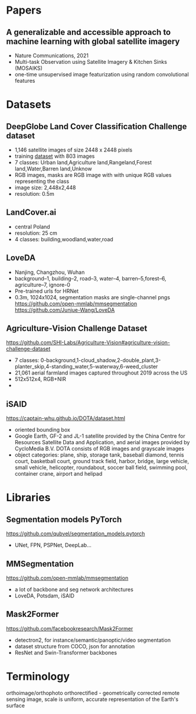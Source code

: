 # Papers
## A generalizable and accessible approach to machine learning with global satellite imagery
- Nature Communications, 2021
- Multi-task Observation using Satellite Imagery & Kitchen Sinks (MOSAIKS)
- one-time unsupervised image featurization using random convolutional features

# Datasets
## DeepGlobe Land Cover Classification Challenge dataset
- 1,146 satellite images of size 2448 x 2448 pixels
- training [dataset](https://www.kaggle.com/datasets/geoap96/deepglobe2018-landcover-segmentation-traindataset) with 803 images 
- 7 classes: Urban land,Agriculture land,Rangeland,Forest land,Water,Barren land,Unknow
- RGB images, masks are RGB image with with unique RGB values representing the class
- image size: 2,448x2,448
- resolution: 0.5m

## LandCover.ai
- central Poland
- resolution: 25 cm
- 4 classes: building,woodland,water,road

## LoveDA
- Nanjing, Changzhou, Wuhan
- background–1, building–2, road–3, water–4, barren–5,forest–6, agriculture–7, ignore-0
- Pre-trained urls for HRNet
- 0.3m, 1024x1024, segmentation masks are single-channel pngs
https://github.com/open-mmlab/mmsegmentation
https://github.com/Junjue-Wang/LoveDA

## Agriculture-Vision Challenge Dataset
https://github.com/SHI-Labs/Agriculture-Vision#agriculture-vision-challenge-dataset
- 7 classes: 0-background,1-cloud_shadow,2-double_plant,3-planter_skip,4-standing_water,5-waterway,6-weed_cluster
- 21,061 aerial farmland images captured throughout 2019 across the US
- 512x512x4, RGB+NIR
- 

## iSAID
https://captain-whu.github.io/DOTA/dataset.html
- oriented bounding box
- Google Earth, GF-2 and JL-1 satellite provided by the China Centre for Resources Satellite Data and Application, and aerial images provided by CycloMedia B.V. DOTA consists of RGB images and grayscale images
- object categories: plane, ship, storage tank, baseball diamond, tennis court, basketball court, ground track field, harbor, bridge, large vehicle, small vehicle, helicopter, roundabout, soccer ball field, swimming pool, container crane, airport and helipad

# Libraries
## Segmentation models PyTorch
https://github.com/qubvel/segmentation_models.pytorch
- UNet, FPN, PSPNet, DeepLab...

## MMSegmentation
https://github.com/open-mmlab/mmsegmentation
- a lot of backbone and seg network architectures
- LoveDA, Potsdam, iSAID

## Mask2Former
https://github.com/facebookresearch/Mask2Former
- detectron2, for instance/semantic/panoptic/video segmentation
- dataset structure from COCO, json for annotation
- ResNet and Swin-Transformer backbones

# Terminology
orthoimage/orthophoto
orthorectified - geometrically corrected remote sensing image, scale is uniform, accurate representation of the Earth's surface
